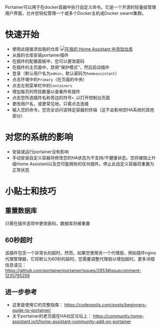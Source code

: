 Portainer可以用于在docker容器中执行自定义命令。它是一个开源的轻量级管理用户界面，允许您轻松管理一个或多个Docker主机或Docker swarm集群。

# 快速开始
- 使用此链接添加我的仓库
[![在我的 Home Assistant 中添加仓库][repository-badge]][repository-url]
- 从我的仓库安装portainer插件
- 在插件的配置面板中，您可以更改密码
- 在插件的主页面中，禁用“保护模式”，然后启动插件
- 登录（默认用户名为`admin`，默认密码为`homeassistant`）
- 点击环境中的`Primary`（在页面的中央）
- 点击左侧菜单栏中的`Containers`
- 增加每页的项目数量以查看所有插件
- 点击您所选插件名称旁边的符号`>_`以打开控制台页面
- 更改用户名，或更常见地，只需点击连接
- 输入您的命令，您完全访问该特定容器的终端（这不会影响您HA系统的其他部分）

# 对您的系统的影响
- 安装或运行portainer没有影响
- 手动安装自定义容器将修改您的HA状态为不支持/不健康状态。您将被阻止升级Home Assistant以及您可能拥有的任何插件。停止此自定义容器将重置为正常状态

# 小贴士和技巧

## 重置数据库
只需在插件选项中更改密码，数据库将被重置

## 60秒超时
该插件包含一个非常长的超时。然而，如果您使用另一个代理层，例如插件nginx代理管理器，它将默认为60秒的超时。您需要调整代理层以增加超时。更多详细信息请见： https://github.com/portainer/portainer/issues/2953#issuecomment-1235795256

## 进一步参考
- 这里是使用它的完整指南： https://codeopolis.com/posts/beginners-guide-to-portainer/
- 关于portainer的老页面在HA社区论坛上： https://community.home-assistant.io/t/home-assistant-community-add-on-portainer

[repository-badge]: https://img.shields.io/badge/Add%20repository%20to%20my-Home%20Assistant-41BDF5?logo=home-assistant&style=for-the-badge
[repository-url]: https://my.home-assistant.io/redirect/supervisor_add_addon_repository/?repository_url=https%3A%2F%2Fgithub.com%2Falexbelgium%2Fhassio-addons